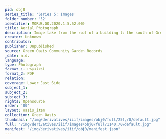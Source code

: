 ```yaml
---
pid: obj0
series_title: 'Series 5: Images'
folder_number: '52'
identifier: MORUS.GO.2020.1.5.52.009
title: Aerial Photograph
description: Image take from the roof of a building to the south of Green Oasis.
creator: Unknown
contributor:
publisher: Unpublished
source: Green Oasis Community Garden Records
_date: n.d.
language:
type: Photograph
format_1: Physical
format_2: PDF
relation:
coverage: Lower East Side
subject_1:
subject_2:
subject_3:
rights: Opensource
order: '00'
layout: oasis_item
collection: Green_Oasis
thumbnail: "/img/derivatives/iiif/images/obj0/full/250,/0/default.jpg"
full: "/img/derivatives/iiif/images/obj0/full/1140,/0/default.jpg"
manifest: "/img/derivatives/iiif/obj0/manifest.json"
---
```

